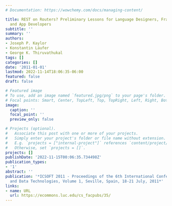 ```yaml
---
# Documentation: https://wowchemy.com/docs/managing-content/

title: REST on Routers? Preliminary Lessons for Language Designers, Framework Architects,
  and App Developers
subtitle: ''
summary: ''
authors:
- Joseph P. Kaylor
- Konstantin Läufer
- George K. Thiruvathukal
tags: []
categories: []
date: '2011-01-01'
lastmod: 2022-11-14T18:06:35-06:00
featured: false
draft: false

# Featured image
# To use, add an image named `featured.jpg/png` to your page's folder.
# Focal points: Smart, Center, TopLeft, Top, TopRight, Left, Right, BottomLeft, Bottom, BottomRight.
image:
  caption: ''
  focal_point: ''
  preview_only: false

# Projects (optional).
#   Associate this post with one or more of your projects.
#   Simply enter your project's folder or file name without extension.
#   E.g. `projects = ["internal-project"]` references `content/project/deep-learning/index.md`.
#   Otherwise, set `projects = []`.
projects: []
publishDate: '2022-11-15T00:06:35.734498Z'
publication_types:
- '1'
abstract: ''
publication: '*ICSOFT 2011 - Proceedings of the 6th International Conference on Software
  and Data Technologies, Volume 1, Seville, Spain, 18-21 July, 2011*'
links:
- name: URL
  url: https://ecommons.luc.edu/cs_facpubs/35/
---
```


